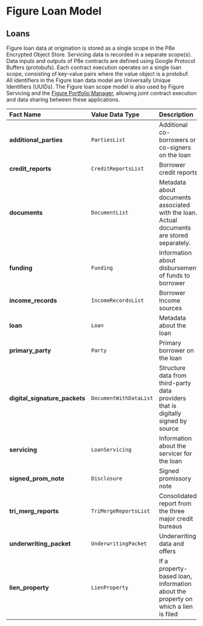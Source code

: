 # Figure Loan Model

## Loans

Figure loan data at origination is stored as a single scope in the P8e Encrypted Object Store. Servicing data is recorded in a separate scope\(s\). Data inputs and outputs of P8e contracts are defined using Google Protocol Buffers \(protobufs\). Each contract execution operates on a single loan scope, consisting of key-value pairs where the value object is a protobuf. All identifiers in the Figure loan data model are Universally Unique Identifiers \(UUIDs\).  The Figure loan scope model is also used by Figure Servicing and the [Figure Portfolio Manager](../provenance-applications/portfolio-manager-market-place.md), allowing joint contract execution and data sharing between these applications.

| Fact Name | Value Data Type | Description |
| :--- | :--- | :--- |
| **additional\_parties** | `PartiesList` | Additional co-borrowers or co-signers on the loan |
| **credit\_reports** | `CreditReportsList` | Borrower credit reports |
| **documents** | `DocumentList` | Metadata about documents associated with the loan. Actual documents are stored separately. |
| **funding** | `Funding` | Information about disbursement of funds to borrower |
| **income\_records** | `IncomeRecordsList` | Borrower Income sources |
| **loan** | `Loan` | Metadata about the loan |
| **primary\_party** | `Party` | Primary borrower on the loan |
| **digital\_signature\_packets** | `DocumentWithDataList` | Structure data from third-party data providers that is digitally signed by source |
| **servicing** | `LoanServicing` | Information about the servicer for the loan |
| **signed\_prom\_note** | `Disclosure` | Signed promissory note |
| **tri\_merg\_reports** | `TriMergeReportsList` | Consolidated report from the three major credit bureaus |
| **underwriting\_packet** | `UnderwritingPacket` | Underwriting data and offers |
| **lien\_property** | `LienProperty` | If a property-based loan, information about the property on which a lien is filed |



